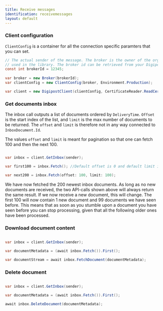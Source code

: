 ```yaml
---
title: Receive messages
identification: receivemessages
layout: default
---
```


### Client configuration

`ClientConfig` is a container for all the connection specific paramters that you can set.

```csharp
// The actual sender of the message. The broker is the owner of the organization certificate 
// used in the library. The broker id can be retrieved from your Digipost organization account.
const int brokerId = 12345;
            
var broker = new Broker(brokerId);
var clientConfig = new ClientConfig(broker, Environment.Production);

var client = new DigipostClient(clientConfig, CertificateReader.ReadCertificate());
```

### Get documents inbox

The inbox call outputs a list of documents ordered by `DeliveryTime`. `Offset` is the start index of the list, and `limit` is the max number of documents to be returned. The `offset` and `limit` is therefore not in any way connected to `InboxDocument.Id`. 

The values `offset` and `limit` is meant for pagination so that one can fetch 100 and then the next 100. 


```csharp

var inbox = client.GetInbox(sender);

var first100 = inbox.Fetch(); //Default offset is 0 and default limit is 100

var next200 = inbox.Fetch(offset: 100, limit: 100);

```

We have now fetched the 200 newest inbox documents. As long as no new documents are received, the two API-calls shown above will always return the same result. If we now receive a new document, this will change. The first 100 will now contain 1 new document and 99 documents we have seen before. This means that as soon as you stumble upon a document you have seen before you can stop processing, given that all the following older ones have been processed. 

### Download document content

```csharp

var inbox = client.GetInbox(sender);

var documentMetadata = (await inbox.Fetch()).First();

var documentStream = await inbox.FetchDocument(documentMetadata);

```

### Delete document

```csharp

var inbox = client.GetInbox(sender);

var documentMetadata = (await inbox.Fetch()).First();

await inbox.DeleteDocument(documentMetadata);

```
